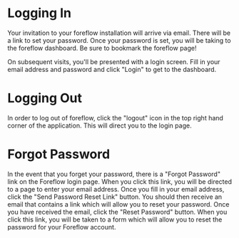 # Logging In

Your invitation to your foreflow installation will arrive via email. There will be a link to set your password. Once your password is set, you will be taking to the foreflow dashboard. Be sure to bookmark the foreflow page!

On subsequent visits, you'll be presented with a login screen. Fill in your email address and password and click "Login" to get to the dashboard.

# Logging Out

In order to log out of foreflow, click the "logout" icon in the top right hand corner of the application. This will direct you to the login page.

# Forgot Password

In the event that you forget your password, there is a "Forgot Password" link on the Foreflow login page. When you click this link, you will be directed to a page to enter your email address. Once you fill in your email address, click the "Send Password Reset Link" button. You should then receive an email that contains a link which will allow you to reset your password. Once you have received the email, click the "Reset Password" button. When you click this link, you will be taken to a form which will allow you to reset the password for your Foreflow account.

